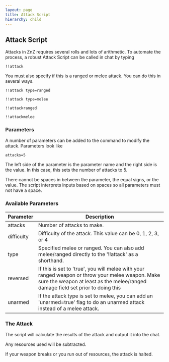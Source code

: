 ```yaml
---
layout: page
title: Attack Script
hierarchy: child
---
```


## Attack Script ##


Attacks in ZnZ requires several rolls and lots of arithmetic. To automate the process, a robust Attack Script can be called in chat by typing

`!!attack`

You must also specify if this is a ranged or melee attack. You can do this in several ways.

`!!attack type=ranged`

`!!attack type=melee`

`!!attackranged`

`!!attackmelee`


### Parameters ###

A number of parameters can be added to the command to modify the attack. Parameters look like

`attacks=5`

The left side of the parameter is the parameter name and the right side is the value. In this case, this sets the number of attacks to 5.

There cannot be spaces in between the parameter, the equal signs, or the value. The script interprets inputs based on spaces so all parameters must not have a space.


### Available Parameters ###

| Parameter  | Description |
|----------  | ----------------------------- | 
| attacks    | Number of attacks to make.  |
| difficulty | Difficulty of the attack. This value can be 0, 1, 2, 3, or 4 |
| type       | Specified melee or ranged. You can also add melee/ranged directly to the '!!attack' as a shorthand. |
| reversed   | If this is set to 'true', you will melee with your ranged weapon or throw your melee weapon. Make sure the weapon at least as the melee/ranged damage field set prior to doing this |
| unarmed    | If the attack type is set to melee, you can add an 'unarmed=true' flag to do an unarmed attack instead of a melee attack. |



### The Attack ###

The script will calculate the results of the attack and output it into the chat.

Any resources used will be subtracted. 

If your weapon breaks or you run out of resources, the attack is halted.

